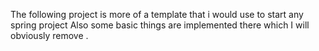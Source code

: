 The following project is more of a template that i would use to start any spring project
Also some basic things are implemented there which I will obviously remove .
